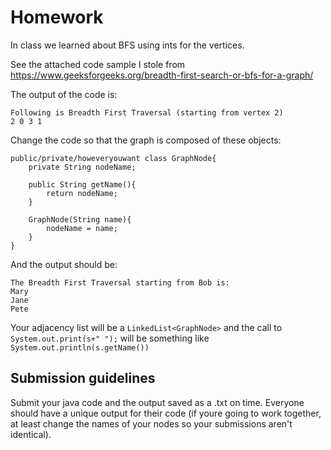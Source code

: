 # Homework 
In class we learned about BFS using ints for the vertices. 

See the attached code sample I stole from https://www.geeksforgeeks.org/breadth-first-search-or-bfs-for-a-graph/

The output of the code is:

```
Following is Breadth First Traversal (starting from vertex 2)
2 0 3 1
```

Change the code so that the graph is composed of these objects:

```
public/private/howeveryouwant class GraphNode{
	private String nodeName;
	
	public String getName(){
		return nodeName;
	}
	
	GraphNode(String name){
		nodeName = name;
	}	
}
```

And the output should be:

```
The Breadth First Traversal starting from Bob is:
Mary
Jane
Pete
```

Your adjacency list will be a `LinkedList<GraphNode>` and the call to `System.out.print(s+" ");` will be something like `System.out.println(s.getName())`

## Submission guidelines
Submit your java code and the output saved as a .txt on time. Everyone should have a unique output for their code (if youre going to work together, at least change the names of your nodes so your submissions aren't identical).
